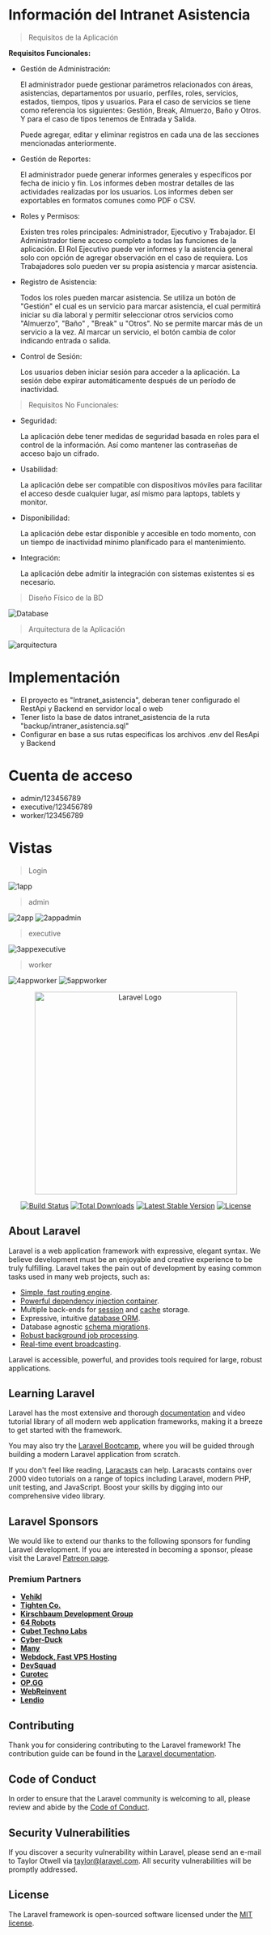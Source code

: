 # Información del Intranet Asistencia

> Requisitos de la Aplicación

**Requisitos Funcionales:**

* Gestión de Administración:

    El administrador puede gestionar parámetros relacionados con áreas, asistencias, departamentos por usuario, perfiles, roles, servicios, estados, tiempos, tipos y usuarios. Para el caso de servicios se tiene como referencia los siguientes: Gestión, Break, Almuerzo, Baño y Otros. Y para el caso de tipos tenemos de Entrada y Salida.

    Puede agregar, editar y eliminar registros en cada una de las secciones mencionadas anteriormente.


* Gestión de Reportes:

    El administrador puede generar informes generales y específicos por fecha de inicio y fin.
	Los informes deben mostrar detalles de las actividades realizadas por los usuarios.
	Los informes deben ser exportables en formatos comunes como PDF o CSV.


* Roles y Permisos:

    Existen tres roles principales: Administrador, Ejecutivo y Trabajador.
	El Administrador tiene acceso completo a todas las funciones de la aplicación.
	El Rol Ejecutivo puede ver informes y la asistencia general solo con opción de agregar observación en el caso de requiera.
	Los Trabajadores solo pueden ver su propia asistencia y marcar asistencia.


* Registro de Asistencia:

    Todos los roles pueden marcar asistencia. Se utiliza un botón de "Gestión" el cual es un servicio para marcar asistencia, el cual permitirá iniciar su día laboral y permitir seleccionar otros servicios como "Almuerzo", "Baño" , "Break" u "Otros".
	No se permite marcar más de un servicio a la vez. Al marcar un servicio, el botón cambia de color indicando entrada o salida.


* Control de Sesión:

    Los usuarios deben iniciar sesión para acceder a la aplicación.
	La sesión debe expirar automáticamente después de un período de inactividad.


>  Requisitos No Funcionales:

* Seguridad:

    La aplicación debe tener medidas de seguridad basada en roles para el control de la información. Así como mantener las contraseñas de acceso bajo un cifrado.


* Usabilidad:

    La aplicación debe ser compatible con dispositivos móviles para facilitar el acceso desde cualquier lugar, así mismo para laptops, tablets y monitor.

* Disponibilidad:

    La aplicación debe estar disponible y accesible en todo momento, con un tiempo de inactividad mínimo planificado para el mantenimiento.

* Integración:

    La aplicación debe admitir la integración con sistemas existentes si es necesario.


> Diseño Físico de la BD

![Database](https://github.com/bryan-arrivasplata-rojas/intranet_asistencia_restapi_v1.0_2023/assets/97413969/83344d35-2746-4bef-8546-d399b443bf53)

> Arquitectura de la Aplicación

![arquitectura](https://github.com/bryan-arrivasplata-rojas/intranet_asistencia_restapi_v1.0_2023/assets/97413969/94cf4bf7-0e08-4d08-81d2-bcfbf6f415a1)

# Implementación

- El proyecto es "Intranet_asistencia", deberan tener configurado el RestApi y Backend en servidor local o web
- Tener listo la base de datos intranet_asistencia de la ruta "backup/intraner_asistencia.sql"
- Configurar en base a sus rutas especificas los archivos .env del ResApi y Backend

# Cuenta de acceso

- admin/123456789
- executive/123456789
- worker/123456789

# Vistas

> Login

![1app](https://github.com/bryan-arrivasplata-rojas/intranet_asistencia_restapi_v1.0_2023/assets/97413969/989c1b30-9a69-48f0-8303-a96a6aae89e6)

> admin

![2app](https://github.com/bryan-arrivasplata-rojas/intranet_asistencia_restapi_v1.0_2023/assets/97413969/4a85e2d9-4d66-451e-a446-9bb89adcb914)
![2appadmin](https://github.com/bryan-arrivasplata-rojas/intranet_asistencia_restapi_v1.0_2023/assets/97413969/ba9f1584-df00-4050-8a78-8ba85f96c04b)

> executive

![3appexecutive](https://github.com/bryan-arrivasplata-rojas/intranet_asistencia_restapi_v1.0_2023/assets/97413969/e5c17f17-88ca-4625-9940-5af31928810f)

> worker

![4appworker](https://github.com/bryan-arrivasplata-rojas/intranet_asistencia_restapi_v1.0_2023/assets/97413969/8ba938a1-1b5c-45e2-885e-c0e0824fcc88)
![5appworker](https://github.com/bryan-arrivasplata-rojas/intranet_asistencia_restapi_v1.0_2023/assets/97413969/dbb75a82-01bf-4f99-8a54-59408c8c56ba)

<p align="center"><a href="https://laravel.com" target="_blank"><img src="https://raw.githubusercontent.com/laravel/art/master/logo-lockup/5%20SVG/2%20CMYK/1%20Full%20Color/laravel-logolockup-cmyk-red.svg" width="400" alt="Laravel Logo"></a></p>

<p align="center">
<a href="https://github.com/laravel/framework/actions"><img src="https://github.com/laravel/framework/workflows/tests/badge.svg" alt="Build Status"></a>
<a href="https://packagist.org/packages/laravel/framework"><img src="https://img.shields.io/packagist/dt/laravel/framework" alt="Total Downloads"></a>
<a href="https://packagist.org/packages/laravel/framework"><img src="https://img.shields.io/packagist/v/laravel/framework" alt="Latest Stable Version"></a>
<a href="https://packagist.org/packages/laravel/framework"><img src="https://img.shields.io/packagist/l/laravel/framework" alt="License"></a>
</p>

## About Laravel

Laravel is a web application framework with expressive, elegant syntax. We believe development must be an enjoyable and creative experience to be truly fulfilling. Laravel takes the pain out of development by easing common tasks used in many web projects, such as:

- [Simple, fast routing engine](https://laravel.com/docs/routing).
- [Powerful dependency injection container](https://laravel.com/docs/container).
- Multiple back-ends for [session](https://laravel.com/docs/session) and [cache](https://laravel.com/docs/cache) storage.
- Expressive, intuitive [database ORM](https://laravel.com/docs/eloquent).
- Database agnostic [schema migrations](https://laravel.com/docs/migrations).
- [Robust background job processing](https://laravel.com/docs/queues).
- [Real-time event broadcasting](https://laravel.com/docs/broadcasting).

Laravel is accessible, powerful, and provides tools required for large, robust applications.

## Learning Laravel

Laravel has the most extensive and thorough [documentation](https://laravel.com/docs) and video tutorial library of all modern web application frameworks, making it a breeze to get started with the framework.

You may also try the [Laravel Bootcamp](https://bootcamp.laravel.com), where you will be guided through building a modern Laravel application from scratch.

If you don't feel like reading, [Laracasts](https://laracasts.com) can help. Laracasts contains over 2000 video tutorials on a range of topics including Laravel, modern PHP, unit testing, and JavaScript. Boost your skills by digging into our comprehensive video library.

## Laravel Sponsors

We would like to extend our thanks to the following sponsors for funding Laravel development. If you are interested in becoming a sponsor, please visit the Laravel [Patreon page](https://patreon.com/taylorotwell).

### Premium Partners

- **[Vehikl](https://vehikl.com/)**
- **[Tighten Co.](https://tighten.co)**
- **[Kirschbaum Development Group](https://kirschbaumdevelopment.com)**
- **[64 Robots](https://64robots.com)**
- **[Cubet Techno Labs](https://cubettech.com)**
- **[Cyber-Duck](https://cyber-duck.co.uk)**
- **[Many](https://www.many.co.uk)**
- **[Webdock, Fast VPS Hosting](https://www.webdock.io/en)**
- **[DevSquad](https://devsquad.com)**
- **[Curotec](https://www.curotec.com/services/technologies/laravel/)**
- **[OP.GG](https://op.gg)**
- **[WebReinvent](https://webreinvent.com/?utm_source=laravel&utm_medium=github&utm_campaign=patreon-sponsors)**
- **[Lendio](https://lendio.com)**

## Contributing

Thank you for considering contributing to the Laravel framework! The contribution guide can be found in the [Laravel documentation](https://laravel.com/docs/contributions).

## Code of Conduct

In order to ensure that the Laravel community is welcoming to all, please review and abide by the [Code of Conduct](https://laravel.com/docs/contributions#code-of-conduct).

## Security Vulnerabilities

If you discover a security vulnerability within Laravel, please send an e-mail to Taylor Otwell via [taylor@laravel.com](mailto:taylor@laravel.com). All security vulnerabilities will be promptly addressed.

## License

The Laravel framework is open-sourced software licensed under the [MIT license](https://opensource.org/licenses/MIT).